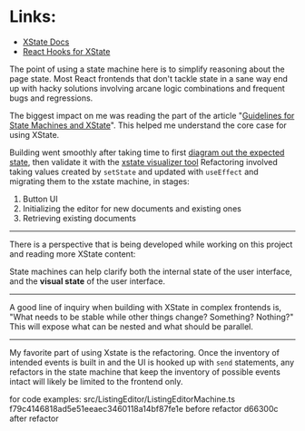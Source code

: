 # Links:
  - [XState Docs](https://xstate.js.org/docs/)
  - [React Hooks for XState](https://github.com/statelyai/xstate/tree/main/packages/xstate-react)

The point of using a state machine here is to simplify reasoning about the page state.  Most React frontends that don't tackle state in a sane way end up with hacky solutions involving arcane logic combinations and frequent bugs and regressions.

The biggest impact on me was reading the part of the article "[Guidelines for State Machines and XState](https://kyleshevlin.com/guidelines-for-state-machines-and-xstate#why-booleans-are-a-misguided-approach)". This helped me understand the core case for using XState.

Building went smoothly after taking time to first [diagram out the expected state](https://drive.google.com/file/d/1h4CYZMlyiMd9dfZMvM1M_BOakN-ZMfTJ/view?usp=sharing), then validate it with the [xstate visualizer tool](https://stately.ai/viz/5c89a732-fc17-4716-aaad-957d0b7487fa#)
Refactoring involved taking values created by `setState` and updated with `useEffect` and migrating them to the xstate machine, in stages:

1. Button UI
2. Initializing the editor for new documents and existing ones
3. Retrieving existing documents

--- 

There is a perspective that is being developed while working on this project and reading more XState content:

State machines can help clarify both the internal state of the user interface, and the **visual state** of the user interface.

---

A good line of inquiry when building with XState in complex frontends is, "What needs to be stable while other things change? Something? Nothing?" This will expose what can be nested and what should be parallel.

---

My favorite part of using Xstate is the refactoring.  Once the inventory of intended events is built in and the UI is hooked up with `send` statements, any refactors in the state machine that keep the inventory of possible events intact will likely be limited to the frontend only.

for code examples:
src/ListingEditor/ListingEditorMachine.ts
f79c4146818ad5e51eeaec3460118a14bf87fe1e before refactor
d66300c after refactor


